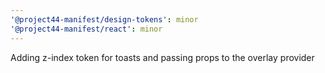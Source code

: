 ```yaml
---
'@project44-manifest/design-tokens': minor
'@project44-manifest/react': minor
---
```


Adding z-index token for toasts and passing props to the overlay provider
